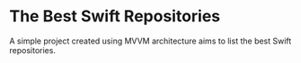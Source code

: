 # The Best Swift Repositories
A simple project created using MVVM architecture aims to list the best Swift repositories.

